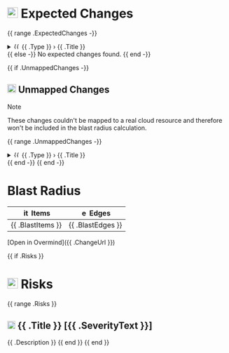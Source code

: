 # <img width="24" alt="mapped" src="https://raw.githubusercontent.com/overmindtech/ovm-cli/31cf83925e9db51a1b9296389615dadd66cdb7ebassets/item.svg"> Expected Changes

{{ range .ExpectedChanges -}}
<details>
<summary><img width="14" alt="{{ .StatusAlt }}" src="{{ .StatusIcon }}"> {{ .Type }} › {{ .Title }}</summary>

{{ if .Diff -}}
```diff
{{ .Diff }}
```

{{ else -}}
(no changed attributes)
{{ end -}}

</details>
{{ else -}}
No expected changes found.
{{ end -}}

{{ if .UnmappedChanges -}}
## <img width="20" alt="unmapped" src="https://raw.githubusercontent.com/overmindtech/ovm-cli/31cf83925e9db51a1b9296389615dadd66cdb7ebassets/unmapped.svg"> Unmapped Changes

> [!NOTE]
> These changes couldn't be mapped to a real cloud resource and therefore won't be included in the blast radius calculation.

{{ range .UnmappedChanges -}}

<details>
<summary><img width="14" alt="{{ .StatusAlt }}" src="{{ .StatusIcon }}"> {{ .Type }} › {{ .Title }}</summary>

{{ if .Diff -}}

```diff
{{ .Diff }}
```

{{ else -}}
(no changed attributes)
{{ end -}}

</details>
{{ end -}}
{{ end -}}

# Blast Radius

| <img width="16" alt="items" src="https://raw.githubusercontent.com/overmindtech/ovm-cli/31cf83925e9db51a1b9296389615dadd66cdb7ebassets/item.svg"> Items | <img width="16" alt="edges" src="https://raw.githubusercontent.com/overmindtech/ovm-cli/31cf83925e9db51a1b9296389615dadd66cdb7ebassets/edge.svg"> Edges |
| ------------------------------------------------------------------------------------------------------------------------------------------------------- | ------------------------------------------------------------------------------------------------------------------------------------------------------- |
| {{ .BlastItems }}                                                                                                                                       | {{ .BlastEdges }}                                                                                                                                       |

[Open in Overmind]({{ .ChangeUrl }})

{{ if .Risks }}

# <img width="24" alt="warning" src="https://raw.githubusercontent.com/overmindtech/ovm-cli/31cf83925e9db51a1b9296389615dadd66cdb7ebassets/risks.svg"> Risks

{{ range .Risks }}
## <img width="18" alt="{{ .SeverityAlt }}" src="{{ .SeverityIcon }}"> {{ .Title }} [{{ .SeverityText }}]

{{ .Description }}
{{ end }}
{{ end }}
